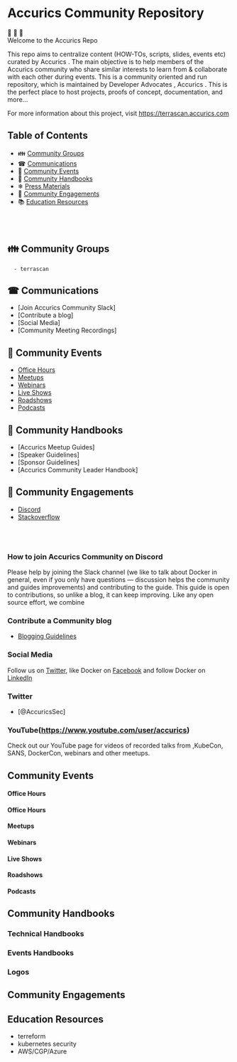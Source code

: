 
# Accurics Community Repository

🐳 🐳 🐳  <br> Welcome to the Accurics Repo 

This repo aims to centralize content (HOW-TOs, scripts, slides, events etc) curated by Accurics . The main objective is to help members of the Accurics community who share similar interests to learn from & collaborate with each other during events. This is a community oriented and run repository, which is maintained by Developer Advocates , Accurics . This is the perfect place to host projects, proofs of concept, documentation, and more...

For more information about this project, visit https://terrascan.accurics.com



## Table of Contents


-  👪 [Community Groups](#community-groups)
-  ☎  [Communications](#communications)
-  📆 [Community Events](#community-events)
-  📒 [Community Handbooks](#community-handbooks)
-  ❄  [Press Materials](#press-materials)
-  💬 [Community Engagements](#community-engagements)
-  📚 [Education Resources](#education-resources)
<br>



<br>

## 👪 Community Groups
      - terrascan 
 
 
## ☎ Communications

- [Join Accurics Community Slack]
- [Contribute a blog]
- [Social Media]
- [Community Meeting Recordings]


## 📆 Community Events

- [Office Hours](#office-hours)
- [Meetups](#meetups)
- [Webinars](#webinars)
- [Live Shows](#live-shows)
- [Roadshows](#roadshows)
- [Podcasts](#podcasts)

## 📒 Community Handbooks

- [Accurics Meetup Guides]
- [Speaker Guidelines]
- [Sponsor Guidelines]
- [Accurics Community Leader Handbook]



## 💬 Community Engagements


- [Discord](#discord)
- [Stackoverflow](#stackoverflow)
<br>


<br>



### How to join Accurics Community on Discord 

Please help by joining the Slack channel (we like to talk about Docker in general, even if you only have questions — discussion helps the community and guides improvements) and contributing to the guide. This guide is open to contributions, so unlike a blog, it can keep improving. Like any open source effort, we combine 

### Contribute a Community blog

- [Blogging Guidelines]()

  
### Social Media

Follow us on [Twitter](), like Docker on [Facebook]() and follow Docker on [LinkedIn]()

### Twitter

- [@AccuricsSec]
   
   
### YouTube(https://www.youtube.com/user/accurics)
Check out our YouTube page for videos of recorded talks from ,KubeCon, SANS,  DockerCon, webinars and other meetups.


## Community Events

#### Office Hours
#### Office Hours
#### Meetups
#### Webinars
#### Live Shows
#### Roadshows
#### Podcasts

## Community Handbooks

### Technical Handbooks


### Events Handbooks


### Logos


## Community Engagements


## Education Resources
  - terreform 
  - kubernetes security 
  - AWS/CGP/Azure 








